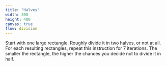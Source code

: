 ```yaml
---
title: "Halves"
width: 300
height: 400
canvas: true
flow: division
---
```


Start with one large rectangle. Roughly divide it in two halves, or not at all. For each resulting rectangles, repeat this instruction for 7 iterations. The smaller the rectangle, the higher the chances you decide not to divide it in half.
